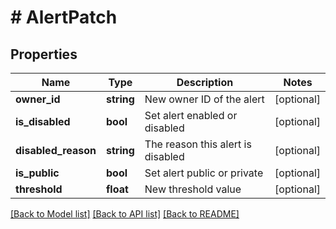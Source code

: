 # # AlertPatch

## Properties

Name | Type | Description | Notes
------------ | ------------- | ------------- | -------------
**owner_id** | **string** | New owner ID of the alert | [optional]
**is_disabled** | **bool** | Set alert enabled or disabled | [optional]
**disabled_reason** | **string** | The reason this alert is disabled | [optional]
**is_public** | **bool** | Set alert public or private | [optional]
**threshold** | **float** | New threshold value | [optional]

[[Back to Model list]](../../README.md#models) [[Back to API list]](../../README.md#endpoints) [[Back to README]](../../README.md)
